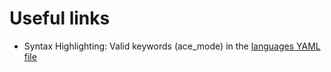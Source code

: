 # Useful links

- Syntax Highlighting: Valid keywords (ace_mode) in the [languages YAML file](https://github.com/github/linguist/blob/master/lib/linguist/languages.yml)

